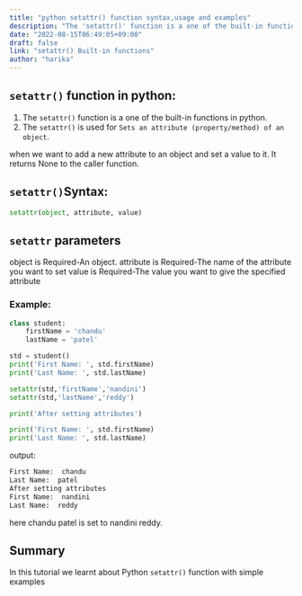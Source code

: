 ```yaml
---
title: "python setattr() function syntax,usage and examples"
description: "The 'setattr()' function is a one of the built-in functions in python"
date: "2022-08-15T06:49:05+09:00"
draft: false
link: "setattr() Built-in functions"
author: "harika"
---
```


## `setattr()` function in python:
1. The `setattr()` function is a one of the built-in functions in python.
2. The `setattr()` is used for `Sets an attribute (property/method) of an object`.

when we want to add a new attribute to an object and set a value to it. 
It returns None to the caller function.

## `setattr()`Syntax:
```python
setattr(object, attribute, value)
```
## `setattr` parameters

object is Required-An object.
attribute is Required-The name of the attribute you want to set
value is Required-The value you want to give the specified attribute

### Example:
```python
class student:
    firstName = 'chandu'
    lastName = 'patel'

std = student()
print('First Name: ', std.firstName)
print('Last Name: ', std.lastName)

setattr(std,'firstName','nandini')
setattr(std,'lastName','reddy')

print('After setting attributes')

print('First Name: ', std.firstName)
print('Last Name: ', std.lastName)
```
output:
```python
First Name:  chandu
Last Name:  patel
After setting attributes
First Name:  nandini
Last Name:  reddy
```
here chandu patel is set to nandini reddy.


## Summary
In this tutorial we learnt about Python `setattr()` function with simple examples

